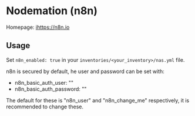 # Nodemation (n8n)

Homepage: [ihttps://n8n.io](https://n8n.io)


## Usage

Set `n8n_enabled: true` in your `inventories/<your_inventory>/nas.yml` file.

n8n is secured by default, he user and password can be set with:
* n8n_basic_auth_user: "<user name>"
* n8n_basic_auth_password: "<user password>"

The default for these is "n8n_user" and "n8n_change_me" respectively, it is recommended to change these.
